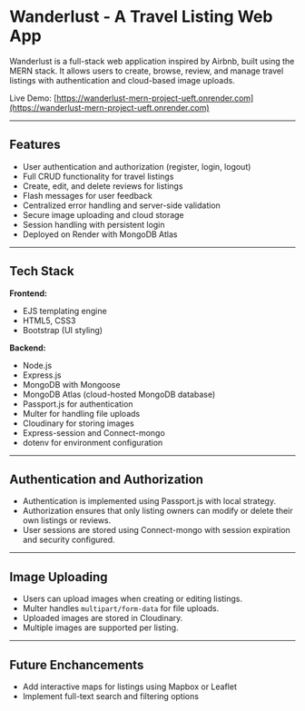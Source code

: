 # Wanderlust - A Travel Listing Web App

Wanderlust is a full-stack web application inspired by Airbnb, built using the MERN stack. It allows users to create, browse, review, and manage travel listings with authentication and cloud-based image uploads.

Live Demo: [https://wanderlust-mern-project-ueft.onrender.com](https://wanderlust-mern-project-ueft.onrender.com)

---

## Features

- User authentication and authorization (register, login, logout)
- Full CRUD functionality for travel listings
- Create, edit, and delete reviews for listings
- Flash messages for user feedback
- Centralized error handling and server-side validation
- Secure image uploading and cloud storage
- Session handling with persistent login
- Deployed on Render with MongoDB Atlas

---

## Tech Stack

**Frontend:**
- EJS templating engine
- HTML5, CSS3
- Bootstrap (UI styling)

**Backend:**
- Node.js
- Express.js
- MongoDB with Mongoose
- MongoDB Atlas (cloud-hosted MongoDB database)
- Passport.js for authentication
- Multer for handling file uploads
- Cloudinary for storing images
- Express-session and Connect-mongo
- dotenv for environment configuration
  

---

## Authentication and Authorization

- Authentication is implemented using Passport.js with local strategy.
- Authorization ensures that only listing owners can modify or delete their own listings or reviews.
- User sessions are stored using Connect-mongo with session expiration and security configured.

---

## Image Uploading

- Users can upload images when creating or editing listings.
- Multer handles `multipart/form-data` for file uploads.
- Uploaded images are stored in Cloudinary.
- Multiple images are supported per listing.

---
## Future Enchancements
- Add interactive maps for listings using Mapbox or Leaflet
- Implement full-text search and filtering options
